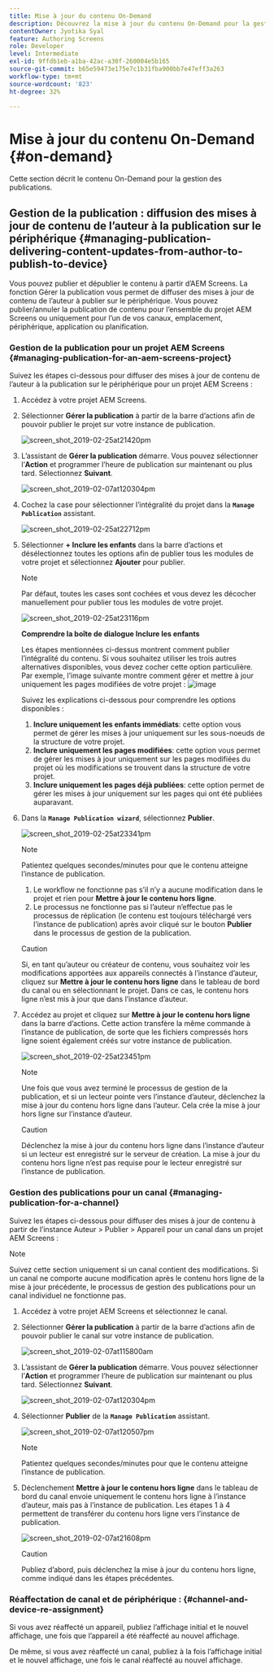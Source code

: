 ```yaml
---
title: Mise à jour du contenu On-Demand
description: Découvrez la mise à jour du contenu On-Demand pour la gestion des publications.
contentOwner: Jyotika Syal
feature: Authoring Screens
role: Developer
level: Intermediate
exl-id: 9ffdb1eb-a1ba-42ac-a30f-260004e5b165
source-git-commit: b65e59473e175e7c1b31fba900bb7e47eff3a263
workflow-type: tm+mt
source-wordcount: '823'
ht-degree: 32%

---
```


# Mise à jour du contenu On-Demand {#on-demand}

Cette section décrit le contenu On-Demand pour la gestion des publications.

## Gestion de la publication : diffusion des mises à jour de contenu de l’auteur à la publication sur le périphérique {#managing-publication-delivering-content-updates-from-author-to-publish-to-device}

Vous pouvez publier et dépublier le contenu à partir d’AEM Screens. La fonction Gérer la publication vous permet de diffuser des mises à jour de contenu de l’auteur à publier sur le périphérique. Vous pouvez publier/annuler la publication de contenu pour l’ensemble du projet AEM Screens ou uniquement pour l’un de vos canaux, emplacement, périphérique, application ou planification.

### Gestion de la publication pour un projet AEM Screens {#managing-publication-for-an-aem-screens-project}

Suivez les étapes ci-dessous pour diffuser des mises à jour de contenu de l’auteur à la publication sur le périphérique pour un projet AEM Screens :

1. Accédez à votre projet AEM Screens.
1. Sélectionner **Gérer la publication** à partir de la barre d’actions afin de pouvoir publier le projet sur votre instance de publication.

   ![screen_shot_2019-02-25at21420pm](assets/screen_shot_2019-02-25at21420pm.png)

1. L’assistant de **Gérer la publication** démarre. Vous pouvez sélectionner l’**Action** et programmer l’heure de publication sur maintenant ou plus tard. Sélectionnez **Suivant**.

   ![screen_shot_2019-02-07at120304pm](assets/screen_shot_2019-02-07at120304pm.png)

1. Cochez la case pour sélectionner l’intégralité du projet dans la **`Manage Publication`** assistant.

   ![screen_shot_2019-02-25at22712pm](assets/screen_shot_2019-02-25at22712pm.png)

1. Sélectionner **+ Inclure les enfants** dans la barre d’actions et désélectionnez toutes les options afin de publier tous les modules de votre projet et sélectionnez **Ajouter** pour publier.

   >[!NOTE]
   >
   >Par défaut, toutes les cases sont cochées et vous devez les décocher manuellement pour publier tous les modules de votre projet.

   ![screen_shot_2019-02-25at23116pm](assets/screen_shot_2019-02-25at23116pm.png)

   **Comprendre la boîte de dialogue Inclure les enfants**

   Les étapes mentionnées ci-dessus montrent comment publier l’intégralité du contenu. Si vous souhaitez utiliser les trois autres alternatives disponibles, vous devez cocher cette option particulière.
Par exemple, l’image suivante montre comment gérer et mettre à jour uniquement les pages modifiées de votre projet :
   ![image](assets/author-publish-manage.png)

   Suivez les explications ci-dessous pour comprendre les options disponibles :

   1. **Inclure uniquement les enfants immédiats**: cette option vous permet de gérer les mises à jour uniquement sur les sous-noeuds de la structure de votre projet.
   1. **Inclure uniquement les pages modifiées**: cette option vous permet de gérer les mises à jour uniquement sur les pages modifiées du projet où les modifications se trouvent dans la structure de votre projet.
   1. **Inclure uniquement les pages déjà publiées**: cette option permet de gérer les mises à jour uniquement sur les pages qui ont été publiées auparavant.


1. Dans la **`Manage Publication wizard`**, sélectionnez **Publier**.

   ![screen_shot_2019-02-25at23341pm](assets/screen_shot_2019-02-25at23341pm.png)

   >[!NOTE]
   >
   >Patientez quelques secondes/minutes pour que le contenu atteigne l’instance de publication.
   >
   >
   >    1. Le workflow ne fonctionne pas s’il n’y a aucune modification dans le projet et rien pour **Mettre à jour le contenu hors ligne**.
   >    1. Le processus ne fonctionne pas si l’auteur n’effectue pas le processus de réplication (le contenu est toujours téléchargé vers l’instance de publication) après avoir cliqué sur le bouton **Publier** dans le processus de gestion de la publication.

   >[!CAUTION]
   >Si, en tant qu’auteur ou créateur de contenu, vous souhaitez voir les modifications apportées aux appareils connectés à l’instance d’auteur, cliquez sur **Mettre à jour le contenu hors ligne** dans le tableau de bord du canal ou en sélectionnant le projet. Dans ce cas, le contenu hors ligne n’est mis à jour que dans l’instance d’auteur.

1. Accédez au projet et cliquez sur **Mettre à jour le contenu hors ligne** dans la barre d’actions. Cette action transfère la même commande à l’instance de publication, de sorte que les fichiers compressés hors ligne soient également créés sur votre instance de publication.

   ![screen_shot_2019-02-25at23451pm](assets/screen_shot_2019-02-25at23451pm.png)


   >[!NOTE]
   >
   >Une fois que vous avez terminé le processus de gestion de la publication, et si un lecteur pointe vers l’instance d’auteur, déclenchez la mise à jour du contenu hors ligne dans l’auteur. Cela crée la mise à jour hors ligne sur l’instance d’auteur.

   >[!CAUTION]
   >
   >Déclenchez la mise à jour du contenu hors ligne dans l’instance d’auteur si un lecteur est enregistré sur le serveur de création. La mise à jour du contenu hors ligne n’est pas requise pour le lecteur enregistré sur l’instance de publication.

### Gestion des publications pour un canal {#managing-publication-for-a-channel}

Suivez les étapes ci-dessous pour diffuser des mises à jour de contenu à partir de l’instance Auteur > Publier > Appareil pour un canal dans un projet AEM Screens :

>[!NOTE]
>
>Suivez cette section uniquement si un canal contient des modifications. Si un canal ne comporte aucune modification après le contenu hors ligne de la mise à jour précédente, le processus de gestion des publications pour un canal individuel ne fonctionne pas.

1. Accédez à votre projet AEM Screens et sélectionnez le canal.
1. Sélectionner **Gérer la publication** à partir de la barre d’actions afin de pouvoir publier le canal sur votre instance de publication.

   ![screen_shot_2019-02-07at115800am](assets/screen_shot_2019-02-07at115800am.png)

1. L’assistant de **Gérer la publication** démarre. Vous pouvez sélectionner l’**Action** et programmer l’heure de publication sur maintenant ou plus tard. Sélectionnez **Suivant**.

   ![screen_shot_2019-02-07at120304pm](assets/screen_shot_2019-02-07at120304pm.png)

1. Sélectionner **Publier** de la **`Manage Publication`** assistant.

   ![screen_shot_2019-02-07at120507pm](assets/screen_shot_2019-02-07at120507pm.png)

   >[!NOTE]
   >
   >Patientez quelques secondes/minutes pour que le contenu atteigne l’instance de publication.

1. Déclenchement **Mettre à jour le contenu hors ligne** dans le tableau de bord du canal envoie uniquement le contenu hors ligne à l’instance d’auteur, mais pas à l’instance de publication. Les étapes 1 à 4 permettent de transférer du contenu hors ligne vers l’instance de publication.

   ![screen_shot_2019-02-07at21608pm](assets/screen_shot_2019-02-07at21608pm.png)

   >[!CAUTION]
   >
   >Publiez d’abord, puis déclenchez la mise à jour du contenu hors ligne, comme indiqué dans les étapes précédentes.

### Réaffectation de canal et de périphérique : {#channel-and-device-re-assignment}

Si vous avez réaffecté un appareil, publiez l’affichage initial et le nouvel affichage, une fois que l’appareil a été réaffecté au nouvel affichage.

De même, si vous avez réaffecté un canal, publiez à la fois l’affichage initial et le nouvel affichage, une fois le canal réaffecté au nouvel affichage.
